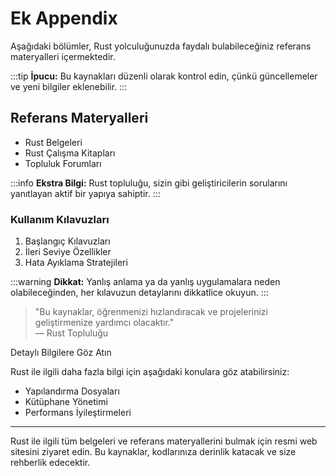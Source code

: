 # Ek Appendix

Aşağıdaki bölümler, Rust yolculuğunuzda faydalı bulabileceğiniz referans materyalleri içermektedir.

:::tip
**İpucu:** Bu kaynakları düzenli olarak kontrol edin, çünkü güncellemeler ve yeni bilgiler eklenebilir.
:::

## Referans Materyalleri

- Rust Belgeleri
- Rust Çalışma Kitapları
- Topluluk Forumları

:::info
**Ekstra Bilgi:** Rust topluluğu, sizin gibi geliştiricilerin sorularını yanıtlayan aktif bir yapıya sahiptir.
:::

### Kullanım Kılavuzları

1. Başlangıç Kılavuzları
2. İleri Seviye Özellikler
3. Hata Ayıklama Stratejileri

:::warning
**Dikkat:** Yanlış anlama ya da yanlış uygulamalara neden olabileceğinden, her kılavuzun detaylarını dikkatlice okuyun.
:::

> "Bu kaynaklar, öğrenmenizi hızlandıracak ve projelerinizi geliştirmenize yardımcı olacaktır."  
> — Rust Topluluğu


Detaylı Bilgilere Göz Atın

Rust ile ilgili daha fazla bilgi için aşağıdaki konulara göz atabilirsiniz:

- Yapılandırma Dosyaları
- Kütüphane Yönetimi
- Performans İyileştirmeleri



---

Rust ile ilgili tüm belgeleri ve referans materyallerini bulmak için resmi web sitesini ziyaret edin. Bu kaynaklar, kodlarınıza derinlik katacak ve size rehberlik edecektir.